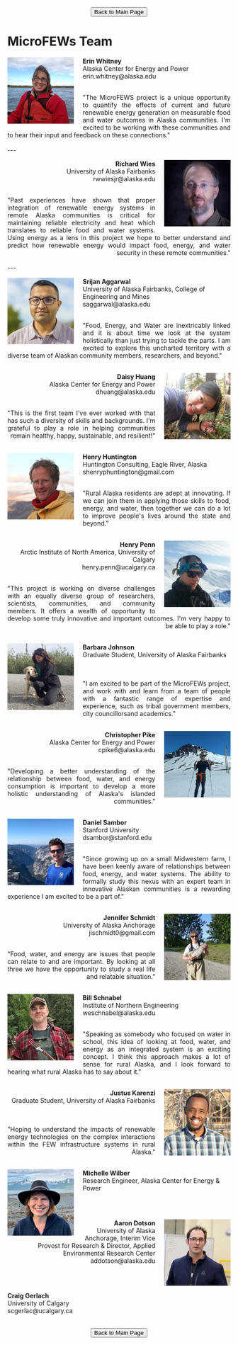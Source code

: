 <form action="https://mjc55.github.io/MicroFEWs_Legacy/" align="center">
<input type="submit" value="Back to Main Page" />
</form>


# MicroFEWs Team

<p>
<img src="Erin_Whitney.jpg" width=150 align="left" style="padding-right: 20px; padding-bottom: 5px;" />
    <b>Erin Whitney</b> <br> 
    Alaska Center for Energy and Power  <br>
    erin.whitney@alaska.edu <br> 
</p>
<br />
<div style="text-align: justify">
"The MicroFEWS project is a unique opportunity to quantify the effects of current and future renewable energy generation on measurable food and water outcomes in Alaska communities.  I'm excited to be working with these communities and to hear their input and feedback on these connections."
</div>
<br />
---
<p style="text-align:right">
<img src="Rich_W.jpg" width=150 align="right" style="padding-left: 20px; padding-bottom: 5px;" />
    <b>Richard Wies</b> <br> 
    University of Alaska Fairbanks <br>
    rwwiesjr@alaska.edu <br> 
</p>
<br />
<div style="text-align: justify; text-align-last: right"> 
"Past experiences have shown that proper integration of renewable energy systems in remote Alaska communities is critical for maintaining reliable electricity and heat which translates to reliable food and water systems. Using energy as a lens in this project we hope to better understand and predict how renewable energy would impact food, energy, and water security in these remote communities."
</div>
<br />
---
<p>
<img src="Srijan.jpg" width=150 align="left" style="padding-right: 20px; padding-bottom: 5px;" />
    <b>Srijan Aggarwal</b> <br> 
    University of Alaska Fairbanks, College of Engineering and Mines <br>
    saggarwal@alaska.edu <br> 
</p>
<br />
<div style="text-align: justify">
"Food, Energy, and Water are inextricably linked and it is about time we look at the system holistically than just trying to tackle the parts. I am excited to explore this uncharted territory with a diverse team of Alaskan community members, researchers, and beyond."
</div>
<br />


<p style="text-align:right">
<img src="Daisy.jpg" width=150 align="right" style="padding-left: 20px; padding-bottom: 5px;" />
    <b>Daisy Huang</b> <br> 
    Alaska Center for Energy and Power  <br>
    dhuang@alaska.edu <br> 
</p>
<br />
<div style="text-align: justify; text-align-last: right"> 
"This is the first team I've ever worked with that has such a diversity of skills and backgrounds. I'm grateful to play a role in helping communities remain healthy, happy, sustainable, and resilient!"
</div>
<br />


<p>
<img src="Henry.jpg" width=150 align="left" style="padding-right: 20px; padding-bottom: 5px;" />
    <b>Henry Huntington</b> <br> 
    Huntington Consulting, Eagle River, Alaska <br>
    shenryphuntington@gmail.com  <br> 
</p>
<br />
<div style="text-align: justify">
"Rural Alaska residents are adept at innovating. If we can join them in applying those skills to food, energy, and water, then together we can do a lot to improve people's lives around the state and beyond."
</div>
<br />


<p style="text-align:right">
<img src="Henry_Penn.jpg" width=150 align="right" style="padding-left: 20px; padding-bottom: 5px;" />
    <b>Henry Penn</b> <br> 
    Arctic Institute of North America, University of Calgary  <br>
    henry.penn@ucalgary.ca <br> 
</p>
<br />
<div style="text-align: justify; text-align-last: right"> 
"This project is working on diverse challenges with an equally diverse group of researchers, scientists, communities, and community members. It offers a wealth of opportunity to develop some truly innovative and important outcomes. I'm very happy to be able to play a role."
</div>
<br />


<p>
<img src="Barbara_J.jpg" width=150 align="left" style="padding-right: 20px; padding-bottom: 5px;" />
    <b>Barbara Johnson</b> <br> 
    Graduate Student, University of Alaska Fairbanks <br>
</p>
<br />
<br />
<div style="text-align: justify">
"I am excited to be part of the MicroFEWs project, and work with and learn from a team of people with a fantastic range of expertise and experience, such as tribal government members, city councillorsand academics."
</div>
<br />


<p style="text-align:right">
<img src="Chris_P.jpg" width=150 align="right" style="padding-left: 20px; padding-bottom: 5px;" />
    <b>Christopher Pike</b> <br> 
    Alaska Center for Energy and Power <br>
    cpike6@alaska.edu <br> 
</p>
<br />
<div style="text-align: justify; text-align-last: right"> 
"Developing a better understanding of the relationship between food, water, and energy consumption is important to develop a more holistic understanding of Alaska's islanded communities."
</div>
<br />


<p>
<img src="Dan_Sambor.jpg" width=150 align="left" style="padding-right: 20px; padding-bottom: 5px;" />
    <b>Daniel Sambor</b> <br> 
    Stanford University <br>
    dsambor@stanford.edu <br>
</p>
<br />
<div style="text-align: justify">
"Since growing up on a small Midwestern farm, I have been keenly aware of relationships between food, energy, and water systems. The ability to formally study this nexus with an expert team in innovative Alaskan communities is a rewarding experience I am excited to be a part of."
</div>
<br />


<p style="text-align:right">
<img src="Jenn_S.jpg" width=150 align="right" style="padding-left: 20px; padding-bottom: 5px;" />
    <b>Jennifer Schmidt</b> <br> 
    University of Alaska Anchorage <br>
    jischmidt0@gmail.com <br> 
</p>
<br />
<div style="text-align: justify; text-align-last: right"> 
"Food, water, and energy are issues that people can relate to and are important. By looking at all three we have the opportunity to study a real life and relatable situation."
</div>
<br />


<p>
<img src="Bill_S.jpg" width=150 align="left" style="padding-right: 20px; padding-bottom: 5px;" />
    <b>Bill Schnabel</b> <br> 
    Institute of Northern Engineering  <br>
    weschnabel@alaska.edu <br>
</p>
<br />
<div style="text-align: justify">
"Speaking as somebody who focused on water in school, this idea of looking at food, water, and energy as an integrated system is an exciting concept. I think this approach makes a lot of sense for rural Alaska, and I look forward to hearing what rural Alaska has to say about it."
</div>
<br />


<p style="text-align:right">
<img src="Justus.jpg" width=150 align="right" style="padding-left: 20px; padding-bottom: 5px;" />
    <b>Justus Karenzi</b> <br> 
    Graduate Student, University of Alaska Fairbanks <br>
</p>
<br />
<br />
<div style="text-align: justify; text-align-last: right"> 
"Hoping to understand the impacts of renewable energy technologies on the complex interactions within the FEW infrastructure systems in rural Alaska."
</div>
<br />



<p>
<img src="Michelle_Wilber.jpg" width=150 align="left" style="padding-right: 20px; padding-bottom: 5px;" />
    <b>Michelle Wilber</b> <br> 
    Research Engineer, Alaska Center for Energy & Power  <br>
</p>
<br />
<br />



<p style="text-align:right">
<img src="Aaron_Dotson.jpg" width=150 align="right" style="padding-left: 20px; padding-bottom: 5px;" />
    <b>Aaron Dotson</b> <br> 
    University of Alaska Anchorage, Interim Vice Provost for Research & Director, Applied Environmental Research Center <br>
    addotson@alaska.edu <br>
</p>
<br />
<br />


<p>
    <b>Craig Gerlach</b> <br> 
    University of Calgary  <br>
    scgerlac@ucalgary.ca <br>
</p>
<br />



<form action="https://mjc55.github.io/MicroFEWs_Legacy/" align="center">
<input type="submit" value="Back to Main Page" />
</form>














